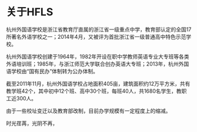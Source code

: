 # 关于HFLS

杭州外国语学校是浙江省教育厅直属的浙江省一级重点中学，教育部认定的全国17所著名外语学校之一；2014年4月，又被评为首批浙江省一级普通高中特色示范学校。 

杭州外国语学校创建于1964年，1982年开设在职中学教师英语专业大专班等各类外语培训班；1985年，与浙江师范大学联合创办英语大专班；2013年，杭州外国语学校由“国有民办”体制转为公办体制。

截至2011年11月，杭州外国语学校占地面积405亩，建筑面积约12万平方米，共有教学班42个，其中初中12个班、高中30个班，每班40人，共1680名学生，教职工近300人。

由于一些校址变迁以及教育部改制，目前办学规模有一定程度上的缩减。  

时光荏苒，光阴不再，